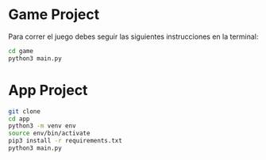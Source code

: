 # Game Project

Para correr el juego debes seguir las siguientes instrucciones en la terminal: 

```sh
cd game
python3 main.py
```


# App Project
```sh
git clone
cd app
python3 -m venv env
source env/bin/activate
pip3 install -r requirements.txt
python3 main.py
```